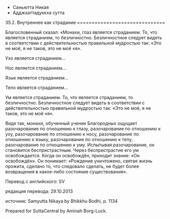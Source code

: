 









* Саньютта Никая
* Адджхаттадуккха сутта


35\.2\. Внутреннее как страдание
\=\=\=\=\=\=\=\=\=\=\=\=\=\=\=\=\=\=\=\=\=\=\=\=\=\=\=\=\=\=



Благословенный сказал: «Монахи, глаз является страданием\. То, что является страданием, то безличностно\. Безличностное следует видеть в соответствии с действительностью правильной мудростью так: «Это не моё, я не таков, это не моё «я»\.


Ухо является страданием…


Нос является страданием…


Язык является страданием…


Тело является страданием…


Ум является страданием\. То, что является страданием, то безличностно\. Безличностное следует видеть в соответствии с действительностью правильной мудростью так: «Это не моё, я не таков, это не моё «я»\.


Видя так, монахи, обученный ученик Благородных ощущает разочарование по отношению к глазу, разочарование по отношению к уху, разочарование по отношению к носу, разочарование по отношению к языку, разочарование по отношению к телу, разочарование по отношению к уму\. Испытывая разочарование, он становится беспристрастным\. Через беспристрастие его ум освобождается\. Когда он освобождён, приходит знание: «Он освобождён»\. Он понимает: «Рождение уничтожено, святая жизнь прожита, сделано то, что следовало сделать, не будет более возвращения в какое\-либо состояние существования»\.



Перевод с английского: SV


редакция перевода: 29\.10\.2013


источник: Samyutta Nikaya by Bhikkhu Bodhi, p\. 1134


Prepared for SuttaCentral by Aminah Borg\-Luck\.






